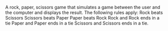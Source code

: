A rock, paper, scissors game that simulates a game between the user and the computer and displays the result.
The following rules apply:
Rock beats Scissors
Scissors beats Paper
Paper beats Rock
Rock and Rock ends in a tie
Paper and Paper ends in a tie
Scissors and Scissors ends in a tie.
